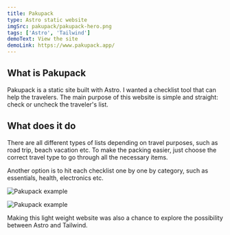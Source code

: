 ```yaml
---
title: Pakupack
type: Astro static website
imgSrc: pakupack/pakupack-hero.png
tags: ['Astro', 'Tailwind']
demoText: View the site
demoLink: https://www.pakupack.app/
---
```


## What is Pakupack
Pakupack is a static site built with Astro. I wanted a checklist tool that can help the travelers.
The main purpose of this website is simple and straight: check or uncheck the traveler's list.

## What does it do
There are all different types of lists depending on travel purposes, such as road trip, beach vacation etc.
To make the packing easier, just choose the correct travel type to go through all the necessary items.

Another option is to hit each checklist one by one by category, such as essentials, health, electronics etc.

![Pakupack example](/images/projects/pakupack/pakupack-example.png)

![Pakupack example](/images/projects/pakupack/pakupack-example2.png)

Making this light weight website was also a chance to explore the possibility between Astro and Tailwind.